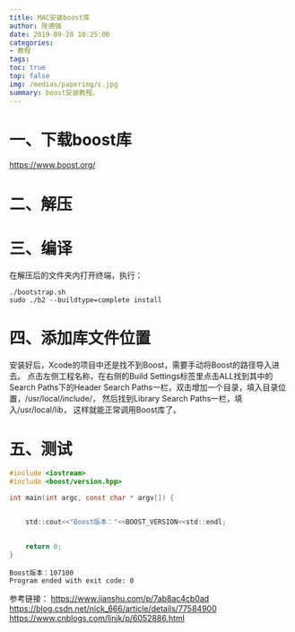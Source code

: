 ```yaml
---
title: MAC安装boost库
author: 陈德强
date: 2019-09-28 10:25:00
categories:
- 教程
tags:
toc: true
top: false
img: /medias/paperimg/c.jpg
summary: boost安装教程。
---
```


# 一、下载boost库
https://www.boost.org/

# 二、解压
# 三、编译
在解压后的文件夹内打开终端，执行：
```
./bootstrap.sh
sudo ./b2 --buildtype=complete install
```
# 四、添加库文件位置
安装好后，Xcode的项目中还是找不到Boost，需要手动将Boost的路径导入进去。
点击左侧工程名称，在右侧的Build Settings标签里点击ALL找到其中的Search Paths下的Header Search Paths一栏，双击增加一个目录，填入目录位置，/usr/local/include/，
然后找到Library Search Paths一栏，填入/usr/local/lib，
这样就能正常调用Boost库了。

# 五、测试
```c
#include <iostream>
#include <boost/version.hpp>

int main(int argc, const char * argv[]) {


    std::cout<<"Boost版本："<<BOOST_VERSION<<std::endl;
    

    return 0;
}

```
```
Boost版本：107100
Program ended with exit code: 0
```

参考链接：
https://www.jianshu.com/p/7ab8ac4cb0ad
https://blog.csdn.net/nick_666/article/details/77584900
https://www.cnblogs.com/linjk/p/6052886.html